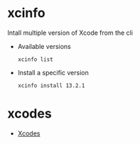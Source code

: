 # xcinfo

Intall multiple version of Xcode from the cli

- Available versions
    
    ```xcinfo list```

- Install a specific version

    ```xcinfo install 13.2.1```

# xcodes

- [Xcodes](https://github.com/XcodesOrg/xcodes)
    